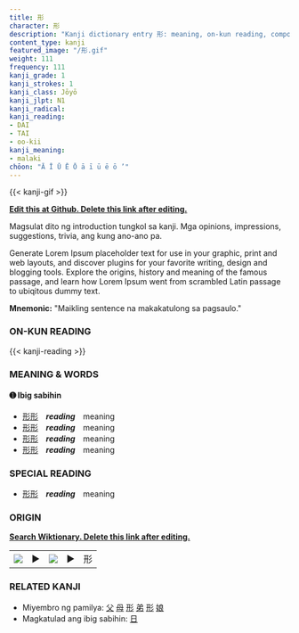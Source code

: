 ```yaml
---
title: 形
character: 形
description: "Kanji dictionary entry 形: meaning, on-kun reading, compounds, origin, related kanji"
content_type: kanji
featured_image: "/形.gif"
weight: 111
frequency: 111
kanji_grade: 1
kanji_strokes: 1
kanji_class: Jōyō
kanji_jlpt: N1
kanji_radical: 
kanji_reading: 
- DAI
- TAI
- oo-kii
kanji_meaning:
- malaki
chōon: "Ā Ī Ū Ē Ō ā ī ū ē ō ’"
---
```

[//]: # (Don't edit the line below. Kanji animated GIF code is automatically generated.)
{{< kanji-gif >}}

[//]: # (Edit below this line.)

**[Edit this at Github. Delete this link after editing.](https://github.com/tim0g/tim/tree/main/content/kanji/形/index.md)**

Magsulat dito ng introduction tungkol sa kanji. Mga opinions, impressions, suggestions, trivia, ang kung ano-ano pa.

Generate Lorem Ipsum placeholder text for use in your graphic, print and web layouts, and discover plugins for your favorite writing, design and blogging tools. Explore the origins, history and meaning of the famous passage, and learn how Lorem Ipsum went from scrambled Latin passage to ubiqitous dummy text.
 
**Mnemonic:** "Maikling sentence na makakatulong sa pagsaulo."

### ON-KUN READING

[//]: # (Don't edit the line below. ON-KUN READING code is automatically generated.)
{{< kanji-reading >}}

### MEANING & WORDS

#### ➊ **Ibig sabihin**
  - [形](../形)[形](../形)　***reading***　meaning
  - [形](../形)[形](../形)　***reading***　meaning
  - [形](../形)[形](../形)　***reading***　meaning
  - [形](../形)[形](../形)　***reading***　meaning

### SPECIAL READING
  - [形](../形)[形](../形)　***reading***　meaning

### ORIGIN

**[Search Wiktionary. Delete this link after editing.](https://wiktionary.org/wiki/形)**
<table class="kanji-table"><tr><td>
<img src="60px-形-bronze.svg.png">
</td><td>▶</td><td>
<img src="60px-形-oracle.svg.png">
</td><td>▶</td>
<td class="kanji-origin">形</td>
</tr></table>

### RELATED KANJI
- Miyembro ng pamilya: [父](../父) [母](../母) [形](../形) [弟](../弟) [形](../形) [娘](../娘)
- Magkatulad ang ibig sabihin: [日](../日)
